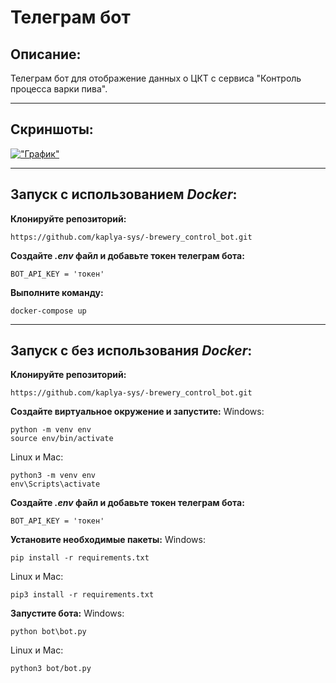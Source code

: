 # Телеграм бот
## Описание:
Телеграм бот для отображение данных о ЦКТ с сервиса "Контроль процесса варки пива".
***
## Скриншоты:
[!["График"](https://i.postimg.cc/KYKzcsff/bot-schedule.jpg)](https://postimg.cc/PLjh2yBv)

***
## Запуск с использованием _Docker_:
__Клонируйте репозиторий:__

    https://github.com/kaplya-sys/-brewery_control_bot.git
    
__Создайте _.env_ файл и добавьте токен телеграм бота:__

    BOT_API_KEY = 'токен'

__Выполните команду:__

    docker-compose up
 
***
## Запуск с без использования _Docker_:
__Клонируйте репозиторий:__

    https://github.com/kaplya-sys/-brewery_control_bot.git
    
__Создайте виртуальное окружение и запустите:__
Windows:
    
    python -m venv env
    source env/bin/activate
    
Linux и Mac:

    python3 -m venv env
    env\Scripts\activate
    
__Создайте _.env_ файл и добавьте токен телеграм бота:__

    BOT_API_KEY = 'токен'
    
__Установите необходимые пакеты:__
Windows:
    
    pip install -r requirements.txt
    
Linux и Mac:

    pip3 install -r requirements.txt
    
__Запустите бота:__
Windows:
    
    python bot\bot.py
    
Linux и Mac:

    python3 bot/bot.py